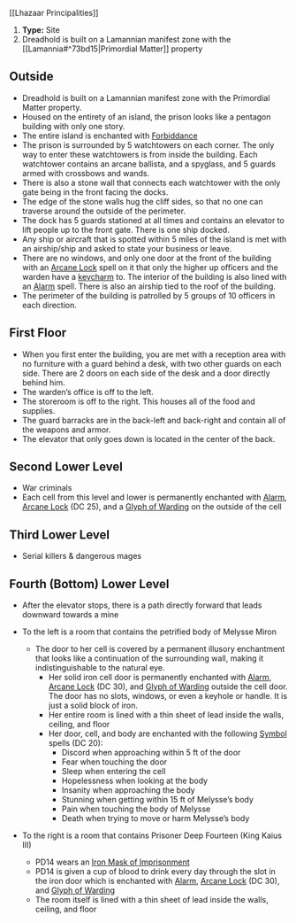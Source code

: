 [[Lhazaar Principalities]]
1. **Type:** Site
2. Dreadhold is built on a Lamannian manifest zone with the [[Lamannia#^73bd15|Primordial Matter]] property


## Outside

* Dreadhold is built on a Lamannian manifest zone with the Primordial Matter property.
* Housed on the entirety of an island, the prison looks like a pentagon building with only one story.
* The entire island is enchanted with [Forbiddance](https://www.dndbeyond.com/spells/forbiddance)
* The prison is surrounded by 5 watchtowers on each corner. The only way to enter these watchtowers is from inside the building. Each watchtower contains an arcane ballista, and a spyglass, and 5 guards armed with crossbows and wands.
* There is also a stone wall that connects each watchtower with the only gate being in the front facing the docks.
* The edge of the stone walls hug the cliff sides, so that no one can traverse around the outside of the perimeter. 
* The dock has 5 guards stationed at all times and contains an elevator to lift people up to the front gate. There is one ship docked.
* Any ship or aircraft that is spotted within 5 miles of the island is met with an airship/ship and asked to state your business or leave.
* There are no windows, and only one door at the front of the building with an [Arcane Lock](https://www.dndbeyond.com/spells/arcane-lock) spell on it that only the higher up officers and the warden have a [keycharm](https://www.dndbeyond.com/magic-items/keycharm) to. The interior of the building is also lined with an [Alarm](https://www.dndbeyond.com/spells/alarm) spell. There is also an airship tied to the roof of the building.
* The perimeter of the building is patrolled by 5 groups of 10 officers in each direction.

## First Floor

* When you first enter the building, you are met with a reception area with no furniture with a guard behind a desk, with two other guards on each side. There are 2 doors on each side of the desk and a door directly behind him.
* The warden’s office is off to the left.
* The storeroom is off to the right. This houses all of the food and supplies.
* The guard barracks are in the back-left and back-right and contain all of the weapons and armor.
* The elevator that only goes down is located in the center of the back.

## Second Lower Level
* War criminals
* Each cell from this level and lower is permanently enchanted with [Alarm](https://www.dndbeyond.com/spells/alarm), [Arcane Lock](https://www.dndbeyond.com/spells/arcane-lock) (DC 25), and a [Glyph of Warding](https://www.dndbeyond.com/spells/glyph-of-warding) on the outside of the cell

## Third Lower Level
* Serial killers & dangerous mages

## Fourth (Bottom) Lower Level
* After the elevator stops, there is a path directly forward that leads downward towards a mine
* To the left is a room that contains the petrified body of Melysse Miron
  * The door to her cell is covered by a permanent illusory enchantment that looks like a continuation of the surrounding wall, making it indistinguishable to the natural eye.
    * Her solid iron cell door is permanently enchanted with [Alarm](https://www.dndbeyond.com/spells/alarm), [Arcane Lock](https://www.dndbeyond.com/spells/arcane-lock) (DC 30), and [Glyph of Warding](https://www.dndbeyond.com/spells/glyph-of-warding) outside the cell door. The door has no slots, windows, or even a keyhole or handle. It is just a solid block of iron.
    * Her entire room is lined with a thin sheet of lead inside the walls, ceiling, and floor
    * Her door, cell, and body are enchanted with the following [Symbol](https://www.dndbeyond.com/spells/symbol) spells (DC 20):
        *   Discord when approaching within 5 ft of the door
        *   Fear when touching the door
        *   Sleep when entering the cell
        *   Hopelessness when looking at the body
        *   Insanity when approaching the body
        *   Stunning when getting within 15 ft of Melysse’s body
        *   Pain when touching the body of Melysse
        *   Death when trying to move or harm Melysse’s body

* To the right is a room that contains Prisoner Deep Fourteen (King Kaius III)
    * PD14 wears an [Iron Mask of Imprisonment](https://www.dndbeyond.com/magic-items/1453913-iron-mask-of-imprisonment)
    * PD14 is given a cup of blood to drink every day through the slot in the iron door which is enchanted with [Alarm](https://www.dndbeyond.com/spells/alarm), [Arcane Lock](https://www.dndbeyond.com/spells/arcane-lock) (DC 30), and [Glyph of Warding](https://www.dndbeyond.com/spells/glyph-of-warding)
    * The room itself is lined with a thin sheet of lead inside the walls, ceiling, and floor